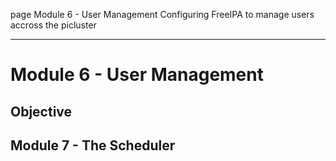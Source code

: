 page
Module 6 - User Management
Configuring FreeIPA to manage users accross the picluster

---

# Module 6 - User Management

## Objective

<!--TODO - Ldap config-->


## Module 7 - The Scheduler

